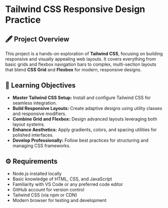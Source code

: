 # Tailwind CSS Responsive Design Practice

## 🖋️ Project Overview
This project is a hands-on exploration of **Tailwind CSS**, focusing on building responsive and visually appealing web layouts. It covers everything from basic grids and flexbox navigation bars to complex, multi-section layouts that blend **CSS Grid** and **Flexbox** for modern, responsive designs.

## 🎯 Learning Objectives
- **Master Tailwind CSS Setup:** Install and configure Tailwind CSS for seamless integration.
- **Build Responsive Layouts:** Create adaptive designs using utility classes and responsive modifiers.
- **Combine Grid and Flexbox:** Design advanced layouts leveraging both layout systems.
- **Enhance Aesthetics:** Apply gradients, colors, and spacing utilities for polished interfaces.
- **Develop Professionally:** Follow best practices for structuring and managing CSS frameworks.

## ⚙️ Requirements
- Node.js installed locally
- Basic knowledge of HTML, CSS, and JavaScript
- Familiarity with VS Code or any preferred code editor
- GitHub account for version control
- Tailwind CSS (via npm or CDN)
- Modern browser for testing and development

